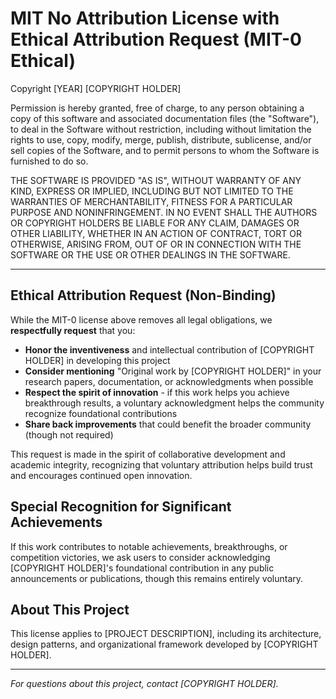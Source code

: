 # MIT No Attribution License with Ethical Attribution Request (MIT-0 Ethical)

Copyright [YEAR] [COPYRIGHT HOLDER]

Permission is hereby granted, free of charge, to any person obtaining a copy of this software and associated documentation files (the "Software"), to deal in the Software without restriction, including without limitation the rights to use, copy, modify, merge, publish, distribute, sublicense, and/or sell copies of the Software, and to permit persons to whom the Software is furnished to do so.

THE SOFTWARE IS PROVIDED "AS IS", WITHOUT WARRANTY OF ANY KIND, EXPRESS OR IMPLIED, INCLUDING BUT NOT LIMITED TO THE WARRANTIES OF MERCHANTABILITY, FITNESS FOR A PARTICULAR PURPOSE AND NONINFRINGEMENT. IN NO EVENT SHALL THE AUTHORS OR COPYRIGHT HOLDERS BE LIABLE FOR ANY CLAIM, DAMAGES OR OTHER LIABILITY, WHETHER IN AN ACTION OF CONTRACT, TORT OR OTHERWISE, ARISING FROM, OUT OF OR IN CONNECTION WITH THE SOFTWARE OR THE USE OR OTHER DEALINGS IN THE SOFTWARE.

---

## Ethical Attribution Request (Non-Binding)

While the MIT-0 license above removes all legal obligations, we **respectfully request** that you:

- **Honor the inventiveness** and intellectual contribution of [COPYRIGHT HOLDER] in developing this project
- **Consider mentioning** "Original work by [COPYRIGHT HOLDER]" in your research papers, documentation, or acknowledgments when possible
- **Respect the spirit of innovation** - if this work helps you achieve breakthrough results, a voluntary acknowledgment helps the community recognize foundational contributions
- **Share back improvements** that could benefit the broader community (though not required)

This request is made in the spirit of collaborative development and academic integrity, recognizing that voluntary attribution helps build trust and encourages continued open innovation.

## Special Recognition for Significant Achievements

If this work contributes to notable achievements, breakthroughs, or competition victories, we ask users to consider acknowledging [COPYRIGHT HOLDER]'s foundational contribution in any public announcements or publications, though this remains entirely voluntary.

## About This Project

This license applies to [PROJECT DESCRIPTION], including its architecture, design patterns, and organizational framework developed by [COPYRIGHT HOLDER].

---

*For questions about this project, contact [COPYRIGHT HOLDER].*